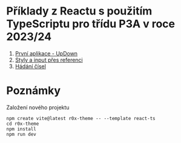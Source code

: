 # Příklady z Reactu s použitím TypeScriptu pro třídu P3A v roce 2023/24

1. [První aplikace - UpDown](./r01-intro)
2. [Styly a input přes referenci](./r02-style)
3. [Hádání čísel](./r03-guess-number)

# Poznámky

Založení nového projektu

    npm create vite@latest r0x-theme -- --template react-ts
    cd r0x-theme
    npm install
    npm run dev


